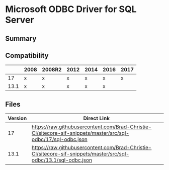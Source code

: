 Microsoft ODBC Driver for SQL Server
====================================

## Summary

## Compatibility

|      | 2008 | 2008R2 | 2012 | 2014 | 2016 | 2017 |
|------|------|--------|------|------|------|------|
| 17   | x    | x      | x    | x    | x    | x    |
| 13.1 | x    | x      | x    | x    | x    |      |


## Files

| Version | Direct Link                                                                                                     |
|---------|-----------------------------------------------------------------------------------------------------------------|
| 17      | https://raw.githubusercontent.com/Brad-Christie-CI/sitecore-sif-snippets/master/src/sql-odbc/17/sql-odbc.json   |
| 13.1    | https://raw.githubusercontent.com/Brad-Christie-CI/sitecore-sif-snippets/master/src/sql-odbc/13.1/sql-odbc.json |